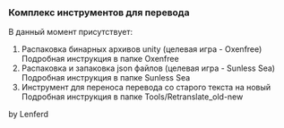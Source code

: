 ### Комплекс инструментов для перевода

В данный момент присутствует:

1. Распаковка бинарных архивов unity (целевая игра - Oxenfree)  
    Подробная инструкция в папке Oxenfree
2. Распаковка и запаковка json файлов (целевая игра - Sunless Sea)  
    Подробная инструкция в папке Sunless Sea
3. Инструмент для переноса перевода со старого текста на новый  
    Подробная инструкция в папке Tools/Retranslate_old-new

by Lenferd

